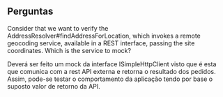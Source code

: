 ## Perguntas

Consider that we want to verify the AddressResolver#findAddressForLocation, which invokes a remote geocoding service, available in a REST interface, passing the site coordinates. Which is the service to mock?


Deverá ser feito um mock da interface ISimpleHttpClient visto que é esta que comunica com a rest API externa e retorna o resultado dos pedidos. Assim, pode-se testar o comportamento da aplicação tendo por base o suposto valor de retorno da API.
